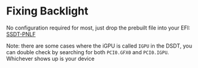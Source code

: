 # Fixing Backlight

No configuration required for most, just drop the prebuilt file into your EFI: [SSDT-PNLF](https://github.com/khronokernel/Getting-Started-With-ACPI/blob/master/extra-files/SSDT-PNLF.aml)

Note: there are some cases where the iGPU is called `IGPU` in the DSDT, you can double check by searching for both `PCI0.GFX0` and `PCI0.IGPU`. Whichever shows up is your device


